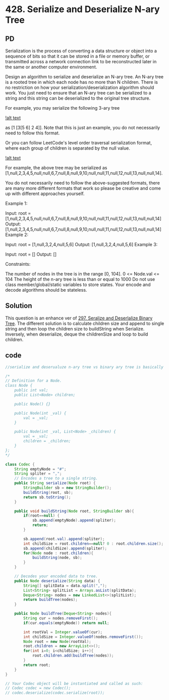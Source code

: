 # 428. Serialize and Deserialize N-ary Tree

## PD

Serialization is the process of converting a data structure or object into a sequence of bits so that it can be stored in a file or memory buffer, or transmitted across a network connection link to be reconstructed later in the same or another computer environment.

Design an algorithm to serialize and deserialize an N-ary tree. An N-ary tree is a rooted tree in which each node has no more than N children. There is no restriction on how your serialization/deserialization algorithm should work. You just need to ensure that an N-ary tree can be serialized to a string and this string can be deserialized to the original tree structure.

For example, you may serialize the following 3-ary tree

[!alt text](../images/narytreeexample.png)

as [1 [3[5 6] 2 4]]. Note that this is just an example, you do not necessarily need to follow this format.

Or you can follow LeetCode's level order traversal serialization format, where each group of children is separated by the null value.

[!alt text](../images/narytreeexample2.png)

For example, the above tree may be serialized as [1,null,2,3,4,5,null,null,6,7,null,8,null,9,10,null,null,11,null,12,null,13,null,null,14].

You do not necessarily need to follow the above-suggested formats, there are many more different formats that work so please be creative and come up with different approaches yourself.

Example 1:

Input: root = [1,null,2,3,4,5,null,null,6,7,null,8,null,9,10,null,null,11,null,12,null,13,null,null,14]
Output: [1,null,2,3,4,5,null,null,6,7,null,8,null,9,10,null,null,11,null,12,null,13,null,null,14]
Example 2:

Input: root = [1,null,3,2,4,null,5,6]
Output: [1,null,3,2,4,null,5,6]
Example 3:

Input: root = []
Output: []

Constraints:

The number of nodes in the tree is in the range [0, 104].
0 <= Node.val <= 104
The height of the n-ary tree is less than or equal to 1000
Do not use class member/global/static variables to store states. Your encode and decode algorithms should be stateless.

## Solution

This question is an enhance ver of [297. Seralize and Deserlalize Binary Tree](./0297_Serialize_and_Deserialize_Binary_Tree.java). The different solution is to calculate children size and append to single string and then loop the children size to buildString when Serialize. Inversely, when deserialize, deque the childrenSize and loop to build children.

## code

```java
//serialize and deserualuze n-ary tree vs binary ary tree is basically the same except for for n-ary tree you need to calculate child size, append the size to the single string and loop childNode

/*
// Definition for a Node.
class Node {
    public int val;
    public List<Node> children;

    public Node() {}

    public Node(int _val) {
        val = _val;
    }

    public Node(int _val, List<Node> _children) {
        val = _val;
        children = _children;
    }
};
*/

class Codec {
    String emptyNode = "#";
    String spliter = ",";
    // Encodes a tree to a single string.
    public String serialize(Node root) {
        StringBuilder sb = new StringBuilder();
        buildString(root, sb);
        return sb.toString();
    }

    public void buildString(Node root, StringBuilder sb){
        if(root==null) {
            sb.append(emptyNode).append(spliter);
            return;
        }

        sb.append(root.val).append(spliter);
        int childSize = root.children==null? 0 : root.children.size();
        sb.append(childSize).append(spliter);
        for(Node node : root.children){
            buildString(node, sb);
        }
    }

    // Decodes your encoded data to tree.
    public Node deserialize(String data) {
        String[] splitData = data.split(",");
        List<String> splitList = Arrays.asList(splitData);
        Deque<String> nodes = new LinkedList<>(splitList);
        return buildTree(nodes);
    }

    public Node buildTree(Deque<String> nodes){
        String cur = nodes.removeFirst();
        if(cur.equals(emptyNode)) return null;

        int rootVal = Integer.valueOf(cur);
        int childSize = Integer.valueOf(nodes.removeFirst());
        Node root = new Node(rootVal);
        root.children = new ArrayList<>();
        for(int i=0; i<childSize; i++){
            root.children.add(buildTree(nodes));
        }
        return root;
    }
}

// Your Codec object will be instantiated and called as such:
// Codec codec = new Codec();
// codec.deserialize(codec.serialize(root));
```
